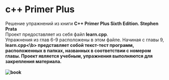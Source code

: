 # c++ Primer Plus
Решение упражнений из книги **C++ Primer Plus Sixth Edition. Stephen Prata**
<br>
Проект предоставляет из себя файл **learn.cpp**.<br> Упражнения из глав 6-9 расположены в этом файле. Начиная с главы 9, <b>learn.cpp<\b> представляет собой текст-тест программ, расположенных в папках, названных в соответствии с номером главы.
Проект является учебным, упражнения выполняются для закрепления материала.<br><br>
![book](https://user-images.githubusercontent.com/71316369/174127828-e88e8d74-0e38-4483-bfff-3fd687fa760b.png)
